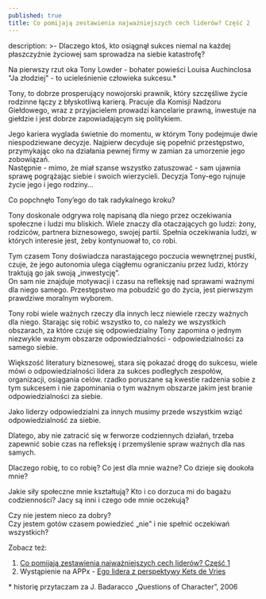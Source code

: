 ```yaml
---
published: true
title: Co pomijają zestawienia najważniejszych cech liderów? Część 2
---
```

description: >- 
Dlaczego ktoś, kto osiągnął sukces niemal na każdej płaszczyźnie życiowej sam sprowadza na siebie katastrofę?



Na pierwszy rzut oka Tony Lowder - bohater powieści Louisa Auchinclosa "Ja złodziej" - to ucieleśnienie człowieka sukcesu.* 

Tony, to dobrze prosperujący nowojorski prawnik, który szczęśliwe życie rodzinne łączy z błyskotliwą karierą.
Pracuje dla Komisji Nadzoru Giełdowego, wraz z przyjacielem prowadzi kancelarie prawną, inwestuje na giełdzie i jest dobrze zapowiadającym się politykiem.  

Jego kariera wyglada świetnie do momentu, w którym Tony podejmuje dwie niespodziewane decyzje. 
Najpierw decyduje się popełnić przestępstwo, przymykając oko na działania pewnej firmy w zamian za umorzenie jego zobowiązań.  
Następnie - mimo, że miał szanse wszystko zatuszować - sam ujawnia sprawę pogrążając siebie i swoich wierzycieli.
Decyzja Tony-ego rujnuje życie jego i jego rodziny…

Co popchnęło Tony’ego do tak radykalnego kroku?

Tony doskonale odgrywa rolę napisaną dla niego przez oczekiwania społeczne i ludzi mu bliskich. 
Wiele znaczy dla otaczających go ludzi: żony, rodziców, partnera biznesowego, swojej partii. Spełnia oczekiwania ludzi, w których interesie jest, żeby kontynuował to, co robi. 

Tym czasem Tony doświadcza narastającego poczucia wewnętrznej pustki, czuje, że jego autonomia ulega ciągłemu ograniczaniu przez ludzi, którzy traktują go jak swoją „inwestycję”.  
On sam nie znajduje motywacji i czasu na refleksję nad sprawami ważnymi dla niego samego. 
Przestępstwo ma pobudzić go do życia, jest pierwszym prawdziwe moralnym wyborem.

Tony robi wiele ważnych rzeczy dla innych lecz niewiele rzeczy ważnych dla niego.
Starając się robić wszystko to, co należy we wszystkich obszarach, za które czuje się odpowiedzialny Tony zapomina o jednym niezwykle ważnym obszarze odpowiedzialności - odpowiedzialności za samego siebie.

Większość literatury biznesowej, stara się pokazać drogę do sukcesu, wiele mówi o odpowiedzialności lidera za sukces podległych zespołów, organizacji, osiągania celów. rzadko poruszane są kwestie radzenia sobie z tym sukcesem i nie zapominania o tym ważnym obszarze jakim jest branie odpowiedzialności za siebie.

Jako liderzy odpowiedzialni za innych musimy przede wszystkim wziąć odpowiedzialność za siebie. 

Dlatego, aby nie zatracić się w ferworze codziennych działań, trzeba zapewnić sobie czas na refleksję i przemyślenie spraw ważnych dla nas samych. 

Dlaczego robię, to co robię? Co jest dla mnie ważne? Co dzieje się dookoła mnie? 

Jakie siły społeczne mnie kształtują? Kto i co dorzuca mi do bagażu codzienności? 
Jacy są inni i czego ode mnie oczekują? 

Czy nie jestem nieco za dobry?  
Czy jestem gotów czasem powiedzieć „nie" i nie spełnić oczekiwań wszystkich? 



Zobacz też: 
1. [Co pomijają zestawienia najważniejszych cech liderów? Część 1](http://michalkazmierski.com/2018/02/01/Co-pomijają-zestawienia-najważniejszych-cech-liderów.html)
2. Wystąpienie na APPx - [Ego lidera z perspektywy Kets de Vries](http://appx.pl/pl/lecture/view?id=67)

\* historię przytaczam za J. Badaracco „Questions of Character”, 2006
